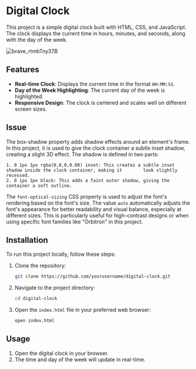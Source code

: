 # Digital Clock

This project is a simple digital clock built with HTML, CSS, and JavaScript. The clock displays the current time in hours, minutes, and seconds, along with the day of the week.

![brave_rtmbTny37B](https://github.com/user-attachments/assets/44ff7b08-d947-4a6e-87cf-7fb2aa5cd829)

## Features

- **Real-time Clock**: Displays the current time in the format `HH:MM:SS`.
- **Day of the Week Highlighting**: The current day of the week is highlighted.
- **Responsive Design**: The clock is centered and scales well on different screen sizes.

## Issue

The box-shadow property adds shadow effects around an element's frame. In this project, it is used to give the clock container a subtle inset shadow, creating a slight 3D effect. The shadow is defined in two parts:

    1. 0 1px 1px rgba(0,0,0,0.08) inset: This creates a subtle inset shadow inside the clock container, making it        look slightly recessed.
    2. 0 1px 1px black: This adds a faint outer shadow, giving the container a soft outline.

The `font-optical-sizing` CSS property is used to adjust the font's rendering based on the font's size. The value `auto` automatically adjusts the font's appearance for better readability and visual balance, especially at different sizes. This is particularly useful for high-contrast designs or when using specific font families like "Orbitron" in this project.

## Installation

To run this project locally, follow these steps:

1. Clone the repository:
   ```bash
   git clone https://github.com/yourusername/digital-clock.git
   ```
2. Navigate to the project directory:
   ```bash
   cd digital-clock
   ```
3. Open the `index.html` file in your preferred web browser:
   ```bash
   open index.html
   ```

## Usage

1. Open the digital clock in your browser.
2. The time and day of the week will update in real-time.
